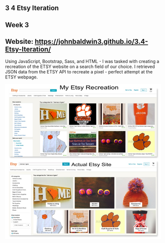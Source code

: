 ## 3 4 Etsy Iteration
Week 3
------
Website: https://johnbaldwin3.github.io/3.4-Etsy-Iteration/
------
Using JavaScript, Bootstrap, Sass, and HTML - I was tasked with creating a recreation of the ETSY website on a search field of our choice. I retrieved JSON data from the ETSY API to recreate a pixel - perfect attempt at the ETSY webpage.

![alt tag](https://github.com/johnbaldwin3/3.4-Etsy-Iteration/blob/master/EtsyComparison.jpg)
